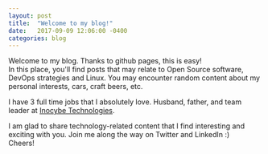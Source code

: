 ```yaml
---
layout: post
title:  "Welcome to my blog!"
date:   2017-09-09 12:06:00 -0400
categories: blog
---
```

Welcome to my blog. Thanks to github pages, this is easy!  
In this place, you'll find posts that may relate to Open Source software, DevOps strategies and Linux. You may encounter random content about my personal interests, cars, craft beers, etc.

I have 3 full time jobs that I absolutely love. Husband, father, and team leader at [Inocybe Technologies](https://www.inocybe.com).

I am glad to share technology-related content that I find interesting and exciting with you. Join me along the way on Twitter and LinkedIn :)    
Cheers!
